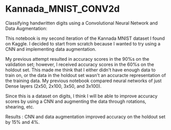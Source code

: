 # Kannada_MNIST_CONV2d

Classifying handwritten digits using a Convolutional  Neural Network and Data Augmentation:

This notebook is my second iteration of the Kannada MNIST dataset I found on Kaggle. I decided to start from scratch because I wanted to try using a CNN and implementing data augmentation.

My previous attempt resulted in accuracy scores in the 90%s on the validation set; however, I received accuracy scores in the 60%s on the holdout set. This made me think that I either didn't have enough data to train on, or the data in the holdout set wasn't an accuracte representation of the training data. My previous notebook compared neural networks of just Dense layers (2x50, 2x100, 3x50, and 3x100).

Since this is a dataset on digits, I think I will be able to improve accuracy scores by using a CNN and augmenting the data through rotations, shearing, etc.

Results : CNN and data augmentation improved accuracy on the holdout set by 15% and 4%.

